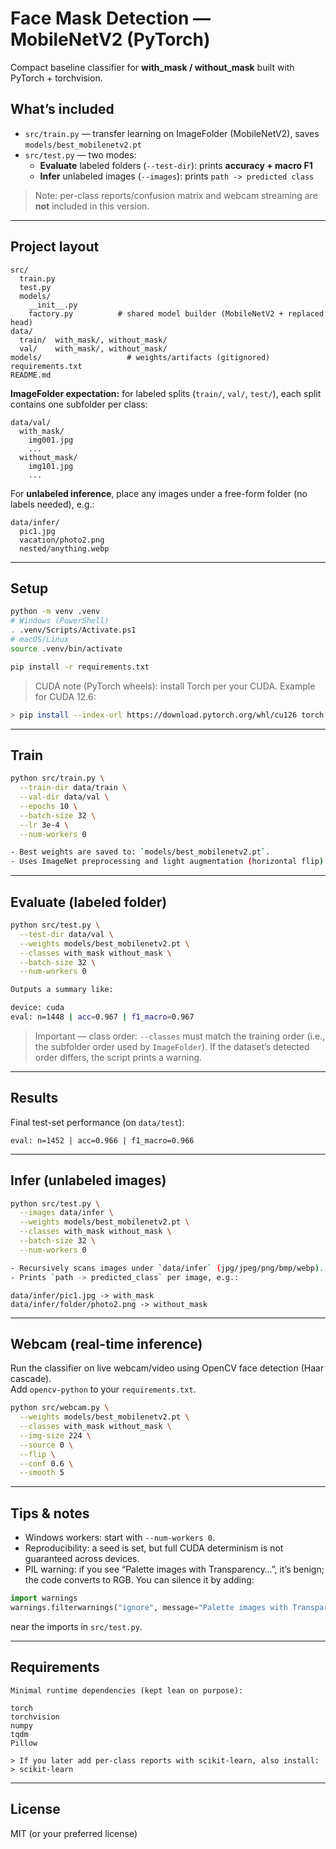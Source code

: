 ﻿# Face Mask Detection — MobileNetV2 (PyTorch)

Compact baseline classifier for **with_mask / without_mask** built with PyTorch + torchvision.

## What’s included
- `src/train.py` — transfer learning on ImageFolder (MobileNetV2), saves `models/best_mobilenetv2.pt`
- `src/test.py` — two modes:
  - **Evaluate** labeled folders (`--test-dir`): prints **accuracy + macro F1**
  - **Infer** unlabeled images (`--images`): prints `path -> predicted class`

> Note: per-class reports/confusion matrix and webcam streaming are **not** included in this version.

---

## Project layout
```text
src/
  train.py
  test.py
  models/
    __init__.py
    factory.py          # shared model builder (MobileNetV2 + replaced head)
data/
  train/  with_mask/, without_mask/
  val/    with_mask/, without_mask/
models/                   # weights/artifacts (gitignored)
requirements.txt
README.md
```
**ImageFolder expectation:** for labeled splits (`train/`, `val/`, `test/`), each split contains one subfolder per class:
```text
data/val/
  with_mask/
    img001.jpg
    ...
  without_mask/
    img101.jpg
    ...
```
For **unlabeled inference**, place any images under a free-form folder (no labels needed), e.g.:
```text
data/infer/
  pic1.jpg
  vacation/photo2.png
  nested/anything.webp
```
---

## Setup
```bash
python -m venv .venv
# Windows (PowerShell)
. .venv/Scripts/Activate.ps1
# macOS/Linux
source .venv/bin/activate

pip install -r requirements.txt
```
> CUDA note (PyTorch wheels): install Torch per your CUDA. Example for CUDA 12.6:
```bash
> pip install --index-url https://download.pytorch.org/whl/cu126 torch torchvision
```
---

## Train
```bash
python src/train.py \
  --train-dir data/train \
  --val-dir data/val \
  --epochs 10 \
  --batch-size 32 \
  --lr 3e-4 \
  --num-workers 0

- Best weights are saved to: `models/best_mobilenetv2.pt`.
- Uses ImageNet preprocessing and light augmentation (horizontal flip).
```
---

## Evaluate (labeled folder)
```bash
python src/test.py \
  --test-dir data/val \
  --weights models/best_mobilenetv2.pt \
  --classes with_mask without_mask \
  --batch-size 32 \
  --num-workers 0

Outputs a summary like:

device: cuda
eval: n=1448 | acc=0.967 | f1_macro=0.967
```

> Important — class order: `--classes` must match the training order (i.e., the subfolder order used by `ImageFolder`). If the dataset’s detected order differs, the script prints a warning.

---

## Results
Final test-set performance (on `data/test`):
```text
eval: n=1452 | acc=0.966 | f1_macro=0.966
```
---

## Infer (unlabeled images)
```bash
python src/test.py \
  --images data/infer \
  --weights models/best_mobilenetv2.pt \
  --classes with_mask without_mask \
  --batch-size 32 \
  --num-workers 0

- Recursively scans images under `data/infer` (jpg/jpeg/png/bmp/webp).
- Prints `path -> predicted_class` per image, e.g.:
```
```text
data/infer/pic1.jpg -> with_mask
data/infer/folder/photo2.png -> without_mask
```
---

## Webcam (real-time inference)

Run the classifier on live webcam/video using OpenCV face detection (Haar cascade).  
Add `opencv-python` to your `requirements.txt`.

```bash
python src/webcam.py \
  --weights models/best_mobilenetv2.pt \
  --classes with_mask without_mask \
  --img-size 224 \
  --source 0 \
  --flip \
  --conf 0.6 \
  --smooth 5
```
---

## Tips & notes

- Windows workers: start with `--num-workers 0`.
- Reproducibility: a seed is set, but full CUDA determinism is not guaranteed across devices.
- PIL warning: if you see “Palette images with Transparency…”, it’s benign; the code converts to RGB. You can silence it by adding:
```python
import warnings
warnings.filterwarnings("ignore", message="Palette images with Transparency")
```
near the imports in `src/test.py`.

---

## Requirements
```text
Minimal runtime dependencies (kept lean on purpose):

torch
torchvision
numpy
tqdm
Pillow

> If you later add per-class reports with scikit-learn, also install:
> scikit-learn
```
---

## License
MIT (or your preferred license)
